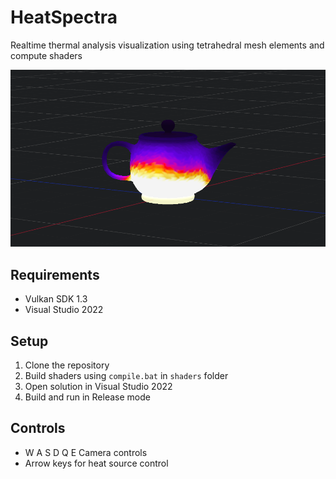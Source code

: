 # HeatSpectra

Realtime thermal analysis visualization using tetrahedral mesh elements and compute shaders

![Heat Transfer Capture](x64/Release/capture.png)

## Requirements
- Vulkan SDK 1.3
- Visual Studio 2022

## Setup
1. Clone the repository
2. Build shaders using `compile.bat` in `shaders` folder
3. Open solution in Visual Studio 2022
4. Build and run in Release mode

## Controls
- W A S D Q E Camera controls
- Arrow keys for heat source control
